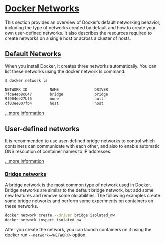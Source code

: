# [Docker Networks](https://docs.docker.com/engine/userguide/networking/)

This section provides an overview of Docker’s default networking behavior, including the type of networks created by default and how to create your own user-defined networks. It also describes the resources required to create networks on a single host or across a cluster of hosts.

## [Default Networks](https://docs.docker.com/engine/userguide/networking/#default-networks)

When you install Docker, it creates three networks automatically. You can list these networks using the docker network ls command:

```sh
$ docker network ls

NETWORK ID          NAME                DRIVER
7fca4eb8c647        bridge              bridge
9f904ee27bf5        none                null
cf03ee007fb4        host                host
```

[...more information](https://docs.docker.com/engine/userguide/networking/#default-networks)

## User-defined networks

It is recommended to use user-defined bridge networks to control which containers can communicate with each other, and also to enable automatic DNS resolution of container names to IP addresses.

[...more information](https://docs.docker.com/engine/userguide/networking/#user-defined-networks)

### [Bridge networks](https://docs.docker.com/engine/userguide/networking/#bridge-networks)

A bridge network is the most common type of network used in Docker. Bridge networks are similar to the default bridge network, but add some new features and remove some old abilities. The following examples create some bridge networks and perform some experiments on containers on these networks.

```sh
docker network create --driver bridge isolated_nw
docker network inspect isolated_nw
```

After you create the network, you can launch containers on it using the docker run `--network=<NETWORK>` option.